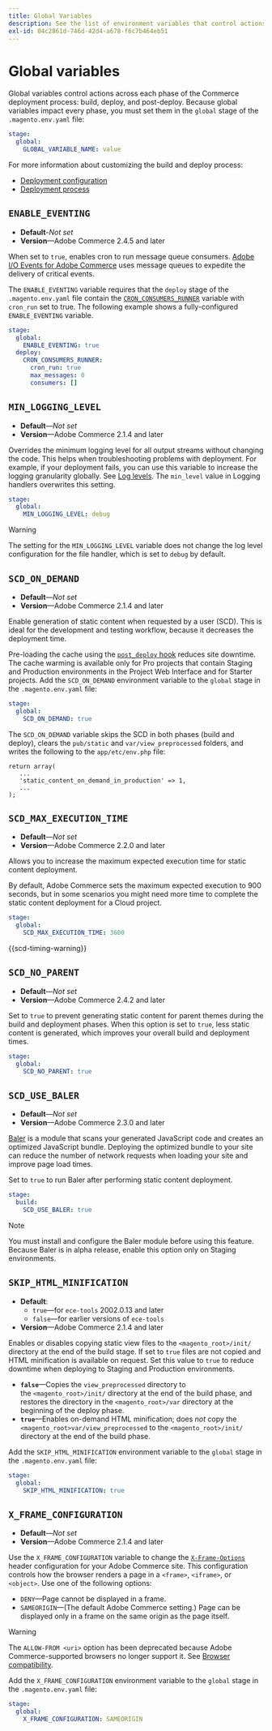 ```yaml
---
title: Global Variables
description: See the list of environment variables that control actions in the Adobe Commerce on cloud infrastructure deployment process.
exl-id: 04c2861d-746d-42d4-a678-f6c7b464eb51
---
```

# Global variables

Global variables control actions across each phase of the Commerce deployment process: build, deploy, and post-deploy. Because global variables impact every phase, you must set them in the `global` stage of the `.magento.env.yaml` file:

```yaml
stage:
  global:
    GLOBAL_VARIABLE_NAME: value
```

For more information about customizing the build and deploy process:

- [Deployment configuration](configure-env-yaml.md)
- [Deployment process](../deploy/process.md)

## `ENABLE_EVENTING`

-  **Default**-_Not set_
-  **Version**—Adobe Commerce 2.4.5 and later

When set to `true`, enables cron to run message queue consumers. [Adobe I/O Events for Adobe Commerce](https://developer.adobe.com/commerce/events/get-started/) uses message queues to expedite the delivery of critical events.

The `ENABLE_EVENTING` variable requires that the `deploy` stage of the `.magento.env.yaml` file contain the [`CRON_CONSUMERS_RUNNER`](./variables-deploy.md#cron_consumers_runner) variable with `cron_run` set to true. The following example shows a fully-configured `ENABLE_EVENTING` variable.


```yaml
stage:
  global:
    ENABLE_EVENTING: true
  deploy:
    CRON_CONSUMERS_RUNNER:
      cron_run: true
      max_messages: 0
      consumers: []
```

## `MIN_LOGGING_LEVEL`

-  **Default**—_Not set_
-  **Version**—Adobe Commerce 2.1.4 and later

Overrides the minimum logging level for all output streams without changing the code. This helps when troubleshooting problems with deployment. For example, if your deployment fails, you can use this variable to increase the logging granularity globally. See [Log levels](log-handlers.md#log-levels). The `min_level` value in Logging handlers overwrites this setting.

```yaml
stage:
  global:
    MIN_LOGGING_LEVEL: debug
```

>[!WARNING]
>
>The setting for the `MIN_LOGGING_LEVEL` variable does not change the log level configuration for the file handler, which is set to `debug` by default.

## `SCD_ON_DEMAND`

-  **Default**—_Not set_
-  **Version**—Adobe Commerce 2.1.4 and later

Enable generation of static content when requested by a user (SCD). This is ideal for the development and testing workflow, because it decreases the deployment time.

Pre-loading the cache using the [`post_deploy` hook](../application/hooks-property.md) reduces site downtime. The cache warming is available only for Pro projects that contain Staging and Production environments in the Project Web Interface and for Starter projects. Add the `SCD_ON_DEMAND` environment variable to the `global` stage in the `.magento.env.yaml` file:

```yaml
stage:
  global:
    SCD_ON_DEMAND: true
```

The `SCD_ON_DEMAND` variable skips the SCD in both phases (build and deploy), clears the `pub/static` and `var/view_preprocessed` folders, and writes the following to the `app/etc/env.php` file:

```php?start_inline=1
return array(
   ...
   'static_content_on_demand_in_production' => 1,
   ...
);
```

## `SCD_MAX_EXECUTION_TIME`

-  **Default**—_Not set_
-  **Version**—Adobe Commerce 2.2.0 and later

Allows you to increase the maximum expected execution time for static content deployment.

By default, Adobe Commerce sets the maximum expected execution to 900 seconds, but in some scenarios you might need more time to complete the static content deployment for a Cloud project.

```yaml
stage:
  global:
    SCD_MAX_EXECUTION_TIME: 3600
```

{{scd-timing-warning}}

## `SCD_NO_PARENT`

-  **Default**—_Not set_
-  **Version**—Adobe Commerce 2.4.2 and later

Set to `true` to prevent generating static content for parent themes during the build and deployment phases. When this option is set to `true`, less static content is generated, which improves your overall build and deployment times.

```yaml
stage:
  global:
    SCD_NO_PARENT: true
```

## `SCD_USE_BALER`

-  **Default**—_Not set_
-  **Version**—Adobe Commerce 2.3.0 and later

[Baler](https://github.com/magento/baler) is a module that scans your generated JavaScript code and creates an optimized JavaScript bundle. Deploying the optimized bundle to your site can reduce the number of network requests when loading your site and improve page load times.

Set to `true` to run Baler after performing static content deployment.

```yaml
stage:
  build:
    SCD_USE_BALER: true
```

>[!NOTE]
>
>You must install and configure the Baler module before using this feature. Because Baler is in alpha release, enable this option only on Staging environments.

## `SKIP_HTML_MINIFICATION`

-  **Default**:
   -  `true`—for `ece-tools` 2002.0.13 and later
   -  `false`—for earlier versions of `ece-tools`
-  **Version**—Adobe Commerce 2.1.4 and later

Enables or disables copying static view files to the `<magento_root>/init/` directory at the end of the build stage. If set to `true` files are not copied and HTML minification is available on request. Set this value to `true` to reduce downtime when deploying to Staging and Production environments.

-  **`false`**—Copies the `view_preprocessed` directory to the `<magento_root>/init/` directory at the end of the build phase, and restores the directory in the `<magento_root>/var` directory at the beginning of the deploy phase.
-  **`true`**—Enables on-demand HTML minification; does _not_ copy the `<magento_root>var/view_preprocessed` to the `<magento_root>/init/` directory at the end of the build phase.

Add the `SKIP_HTML_MINIFICATION` environment variable to the `global` stage in the `.magento.env.yaml` file:

```yaml
stage:
  global:
    SKIP_HTML_MINIFICATION: true
```

## `X_FRAME_CONFIGURATION`

-  **Default**—_Not set_
-  **Version**—Adobe Commerce 2.1.4 and later

Use the `X_FRAME_CONFIGURATION` variable to change the [`X-Frame-Options`](https://experienceleague.adobe.com/docs/commerce-operations/configuration-guide/security/xframe-options.html) header configuration for your Adobe Commerce site. This configuration controls how the browser renders a page in a `<frame>`, `<iframe>`, or `<object>`. Use one of the following options:

-  `DENY`—Page cannot be displayed in a frame.
-  `SAMEORIGIN`—(The default Adobe Commerce setting.) Page can be displayed only in a frame on the same origin as the page itself.

>[!WARNING]
>
>The `ALLOW-FROM <uri>` option has been deprecated because Adobe Commerce-supported browsers no longer support it. See [Browser compatibility](https://developer.mozilla.org/en-US/docs/Web/HTTP/Headers/X-Frame-Options#Browser_compatibility).

Add the `X_FRAME_CONFIGURATION` environment variable to the `global` stage in the `.magento.env.yaml` file:

```yaml
stage:
  global:
    X_FRAME_CONFIGURATION: SAMEORIGIN
```
